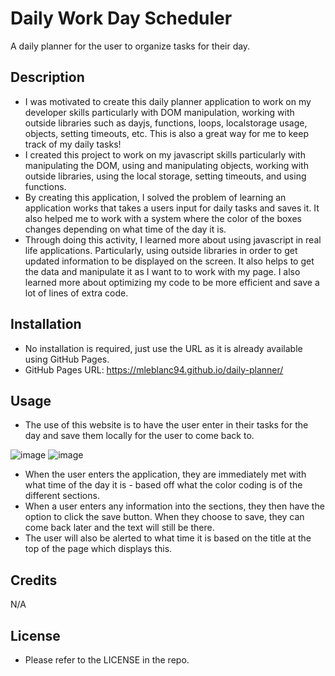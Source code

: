 # Daily Work Day Scheduler
A daily planner for the user to organize tasks for their day.

## Description

- I was motivated to create this daily planner application to work on my developer skills particularly with DOM manipulation, working with outside libraries such as dayjs, functions, loops, localstorage usage, objects, setting timeouts, etc. This is also a great way for me to keep track of my daily tasks!
- I created this project to work on my javascript skills particularly with manipulating the DOM, using and manipulating objects, working with outside libraries, using the local storage, setting timeouts, and using functions.
- By creating this application, I solved the problem of learning an application works that takes a users input for daily tasks and saves it. It also helped me to work with a system where the color of the boxes changes depending on what time of the day it is.
- Through doing this activity, I learned more about using javascript in real life applications. Particularly, using outside libraries in order to get updated information to be displayed on the screen. It also helps to get the data and manipulate it as I want to to work with my page. I also learned more about optimizing my code to be more efficient and save a lot of lines of extra code.


## Installation

- No installation is required, just use the URL as it is already available using GitHub Pages.
- GitHub Pages URL: https://mleblanc94.github.io/daily-planner/


## Usage

- The use of this website is to have the user enter in their tasks for the day and save them locally for the user to come back to.

![image](https://github.com/mleblanc94/daily-planner/assets/60248680/6c50ad08-6d5d-4c54-9581-0f607ead9adb)
![image](https://github.com/mleblanc94/daily-planner/assets/60248680/dc116231-9def-42b2-8a07-f49ea88fcdf4)

- When the user enters the application, they are immediately met with what time of the day it is - based off what the color coding is of the different sections.
- When a user enters any information into the sections, they then have the option to click the save button. When they choose to save, they can come back later and the text will still be there.
- The user will also be alerted to what time it is based on the title at the top of the page which displays this.


## Credits

N/A

## License

- Please refer to the LICENSE in the repo.
